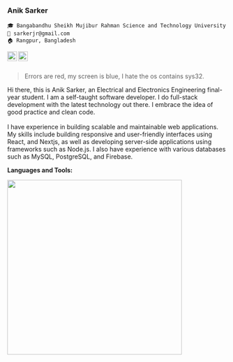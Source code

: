### Anik Sarker

`🎓 Bangabandhu Sheikh Mujibur Rahman Science and Technology University`<br/>
`📧 sarkerjr@gmail.com`<br/>
`🏠 Rangpur, Bangladesh`<br/>

<a href="https://www.linkedin.com/in/sarkerjr/">
  <img align="left" alt="Mehdi's LinkdeIn" width="22px" src="https://cdn.jsdelivr.net/npm/simple-icons@v3/icons/linkedin.svg" />
</a>
<a href="https://www.facebook.com/sarkerjr">
  <img align="left" alt="Mehdi's Facebook" width="22px" src="https://cdn.jsdelivr.net/npm/simple-icons@v3/icons/facebook.svg" />
</a>

</br></br>

> Errors are red, my screen is blue, I hate the os contains sys32.<br/>

Hi there, this is Anik Sarker, an Electrical and Electronics Engineering final-year student. I am a self-taught software developer. I do full-stack development with the latest technology out there. I embrace the idea of good practice and clean code. </br> </br>
I have experience in building scalable and maintainable web applications. My skills include building responsive and user-friendly interfaces using React, and Nextjs, as well as developing server-side applications using frameworks such as Node.js. I also have experience with various databases such as MySQL, PostgreSQL, and Firebase.

**Languages and Tools:**  

<img width="400" src="https://skillicons.dev/icons?i=js,ts,react,nextjs,nodejs,postgres,prisma,git,bash," />
